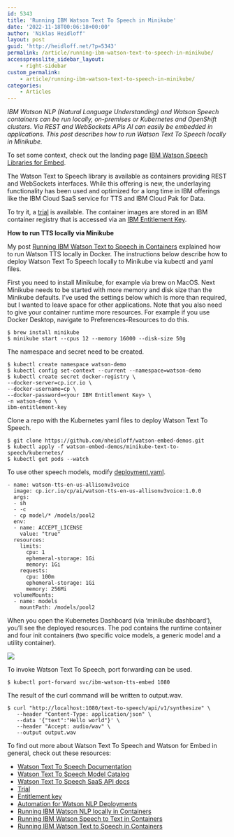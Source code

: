 ```yaml
---
id: 5343
title: 'Running IBM Watson Text To Speech in Minikube'
date: '2022-11-18T00:06:18+00:00'
author: 'Niklas Heidloff'
layout: post
guid: 'http://heidloff.net/?p=5343'
permalink: /article/running-ibm-watson-text-to-speech-in-minikube/
accesspresslite_sidebar_layout:
    - right-sidebar
custom_permalink:
    - article/running-ibm-watson-text-to-speech-in-minikube/
categories:
    - Articles
---
```


*IBM Watson NLP (Natural Language Understanding) and Watson Speech containers can be run locally, on-premises or Kubernetes and OpenShift clusters. Via REST and WebSockets APIs AI can easily be embedded in applications. This post describes how to run Watson Text To Speech locally in Minikube.*

To set some context, check out the landing page [IBM Watson Speech Libraries for Embed](https://www.ibm.com/products/watson-speech-embed-libraries).

The Watson Text to Speech library is available as containers providing REST and WebSockets interfaces. While this offering is new, the underlaying functionality has been used and optimized for a long time in IBM offerings like the IBM Cloud SaaS service for TTS and IBM Cloud Pak for Data.

To try it, a [trial](https://www.ibm.com/account/reg/us-en/signup?formid=urx-51754) is available. The container images are stored in an IBM container registry that is accessed via an [IBM Entitlement Key](https://www.ibm.com/account/reg/us-en/subscribe?formid=urx-51726).

**How to run TTS locally via Minikube**

My post [Running IBM Watson Text to Speech in Containers](http://heidloff.net/article/running-ibm-watson-text-to-speech-in-containers/) explained how to run Watson TTS locally in Docker. The instructions below describe how to deploy Watson Text To Speech locally to Minikube via kubectl and yaml files.

First you need to install Minikube, for example via brew on MacOS. Next Minikube needs to be started with more memory and disk size than the Minikube defaults. I’ve used the settings below which is more than required, but I wanted to leave space for other applications. Note that you also need to give your container runtime more resources. For example if you use Docker Desktop, navigate to Preferences-Resources to do this.

```
$ brew install minikube 
$ minikube start --cpus 12 --memory 16000 --disk-size 50g
```

The namespace and secret need to be created.

```
$ kubectl create namespace watson-demo
$ kubectl config set-context --current --namespace=watson-demo
$ kubectl create secret docker-registry \
--docker-server=cp.icr.io \
--docker-username=cp \
--docker-password=<your IBM Entitlement Key> \
-n watson-demo \
ibm-entitlement-key
```

Clone a repo with the Kubernetes yaml files to deploy Watson Text To Speech.

```
$ git clone https://github.com/nheidloff/watson-embed-demos.git
$ kubectl apply -f watson-embed-demos/minikube-text-to-speech/kubernetes/
$ kubectl get pods --watch
```

To use other speech models, modify [deployment.yaml](https://github.com/nheidloff/watson-embed-demos/blob/04c52d563039b10a86fdb25b8effe8ddf2d1e948/minikube-text-to-speech/kubernetes/deployment.yaml#L48-L68).

```
- name: watson-tts-en-us-allisonv3voice
  image: cp.icr.io/cp/ai/watson-tts-en-us-allisonv3voice:1.0.0
  args:
  - sh
  - -c
  - cp model/* /models/pool2
  env:
  - name: ACCEPT_LICENSE
    value: "true"
  resources:
    limits:
      cpu: 1
      ephemeral-storage: 1Gi
      memory: 1Gi
    requests:
      cpu: 100m
      ephemeral-storage: 1Gi
      memory: 256Mi
  volumeMounts:
  - name: models
    mountPath: /models/pool2
```

When you open the Kubernetes Dashboard (via ‘minikube dashboard’), you’ll see the deployed resources. The pod contains the runtime container and four init containers (two specific voice models, a generic model and a utility container).

![](../../wp-content/uploads/2022/11/Screenshot-2022-11-16-at-08.44.05.png)

To invoke Watson Text To Speech, port forwarding can be used.

```
$ kubectl port-forward svc/ibm-watson-tts-embed 1080
```

The result of the curl command will be written to output.wav.

```
$ curl "http://localhost:1080/text-to-speech/api/v1/synthesize" \
   --header "Content-Type: application/json" \
   --data '{"text":"Hello world"}' \
   --header "Accept: audio/wav" \
   --output output.wav
```

To find out more about Watson Text To Speech and Watson for Embed in general, check out these resources:

- [Watson Text To Speech Documentation](https://www.ibm.com/docs/en/watson-libraries?topic=watson-text-speech-library-embed-home)
- [Watson Text To Speech Model Catalog](https://www.ibm.com/docs/en/watson-libraries?topic=home-models-catalog)
- [Watson Text To Speech SaaS API docs](https://cloud.ibm.com/apidocs/text-to-speech)
- [Trial](https://www.ibm.com/account/reg/us-en/signup?formid=urx-51754)
- [Entitlement key](https://www.ibm.com/account/reg/us-en/subscribe?formid=urx-51726)
- [Automation for Watson NLP Deployments](https://github.com/IBM/watson-automation)
- [Running IBM Watson NLP locally in Containers](http://heidloff.net/article/running-ibm-watson-nlp-locally-in-containers/)
- [Running IBM Watson Speech to Text in Containers](http://heidloff.net/article/running-ibm-watson-speech-to-text-in-containers/)
- [Running IBM Watson Text to Speech in Containers](http://heidloff.net/article/running-ibm-watson-text-to-speech-in-containers/)